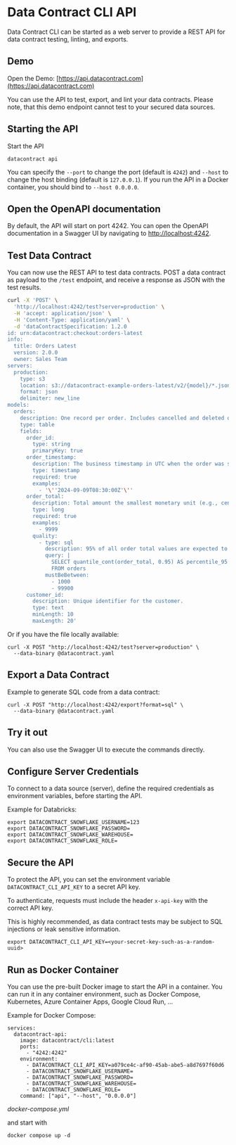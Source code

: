 # Data Contract CLI API

Data Contract CLI can be started as a web server to provide a REST API for data contract testing,
linting, and exports.

## Demo

Open the Demo: [https://api.datacontract.com](https://api.datacontract.com)

You can use the API to test, export, and lint your data contracts.
Please note, that this demo endpoint cannot test to your secured data sources.

## Starting the API

Start the API

```
datacontract api
```

You can specify the `--port` to change the port (default is `4242`) and
`--host` to change the host binding (default is `127.0.0.1`).
If you run the API in a Docker container, you should bind to `--host 0.0.0.0`.

## Open the OpenAPI documentation

By default, the API will start on port 4242.
You can open the OpenAPI documentation in a Swagger UI by navigating
to [http://localhost:4242](http://localhost:4242).

## Test Data Contract

You can now use the REST API to test data contracts.
POST a data contract as payload to the `/test` endpoint, and receive a response as JSON with the
test results.

```bash
curl -X 'POST' \
  'http://localhost:4242/test?server=production' \
  -H 'accept: application/json' \
  -H 'Content-Type: application/yaml' \
  -d 'dataContractSpecification: 1.2.0
id: urn:datacontract:checkout:orders-latest
info:
  title: Orders Latest
  version: 2.0.0
  owner: Sales Team
servers:
  production:
    type: s3
    location: s3://datacontract-example-orders-latest/v2/{model}/*.json
    format: json
    delimiter: new_line
models:
  orders:
    description: One record per order. Includes cancelled and deleted orders.
    type: table
    fields:
      order_id:
        type: string
        primaryKey: true
      order_timestamp:
        description: The business timestamp in UTC when the order was successfully registered in the source system and the payment was successful.
        type: timestamp
        required: true
        examples:
          - '\''2024-09-09T08:30:00Z'\''
      order_total:
        description: Total amount the smallest monetary unit (e.g., cents).
        type: long
        required: true
        examples:
          - 9999
        quality:
          - type: sql
            description: 95% of all order total values are expected to be between 10 and 499 EUR.
            query: |
              SELECT quantile_cont(order_total, 0.95) AS percentile_95
              FROM orders
            mustBeBetween:
              - 1000
              - 99900
      customer_id:
        description: Unique identifier for the customer.
        type: text
        minLength: 10
        maxLength: 20'
```

Or if you have the file locally available:

```
curl -X POST "http://localhost:4242/test?server=production" \
  --data-binary @datacontract.yaml
```

## Export a Data Contract

Example to generate SQL code from a data contract:

```
curl -X POST "http://localhost:4242/export?format=sql" \
  --data-binary @datacontract.yaml
```

## Try it out

You can also use the Swagger UI to execute the commands directly.

## Configure Server Credentials

To connect to a data source (server), define the required credentials as environment variables,
before starting the API.

Example for Databricks:

```
export DATACONTRACT_SNOWFLAKE_USERNAME=123
export DATACONTRACT_SNOWFLAKE_PASSWORD=
export DATACONTRACT_SNOWFLAKE_WAREHOUSE=
export DATACONTRACT_SNOWFLAKE_ROLE=
```

## Secure the API

To protect the API, you can set the environment variable `DATACONTRACT_CLI_API_KEY` to a secret API
key.

To authenticate, requests must include the header `x-api-key` with the    
correct API key.

This is highly recommended, as data contract tests may be subject to SQL injections or leak
sensitive information.

```
export DATACONTRACT_CLI_API_KEY=<your-secret-key-such-as-a-random-uuid>
```

## Run as Docker Container

You can use the pre-built Docker image to start the API in a container.
You can run it in any container environment, such as Docker Compose, Kubernetes, Azure Container
Apps, Google Cloud Run, ...

Example for Docker Compose:

```
services:
  datacontract-api:
    image: datacontract/cli:latest
    ports:
      - "4242:4242"
    environment:
      - DATACONTRACT_CLI_API_KEY=a079ce4c-af90-45ab-abe5-a8d7697f60d6
      - DATACONTRACT_SNOWFLAKE_USERNAME=
      - DATACONTRACT_SNOWFLAKE_PASSWORD=
      - DATACONTRACT_SNOWFLAKE_WAREHOUSE=
      - DATACONTRACT_SNOWFLAKE_ROLE=
    command: ["api", "--host", "0.0.0.0"]
```

_docker-compose.yml_

and start with

```
docker compose up -d
```